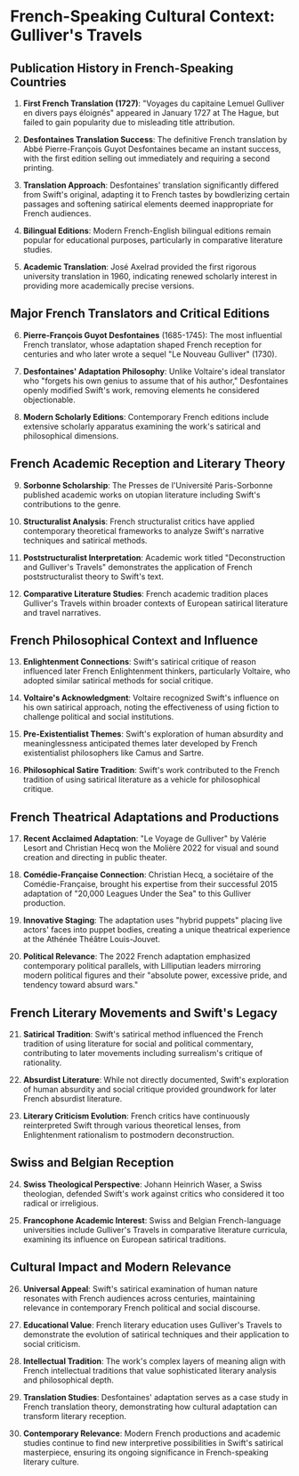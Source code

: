 # French-Speaking Cultural Context: Gulliver's Travels

## Publication History in French-Speaking Countries

1. **First French Translation (1727)**: "Voyages du capitaine Lemuel Gulliver en divers pays éloignés" appeared in January 1727 at The Hague, but failed to gain popularity due to misleading title attribution.

2. **Desfontaines Translation Success**: The definitive French translation by Abbé Pierre-François Guyot Desfontaines became an instant success, with the first edition selling out immediately and requiring a second printing.

3. **Translation Approach**: Desfontaines' translation significantly differed from Swift's original, adapting it to French tastes by bowdlerizing certain passages and softening satirical elements deemed inappropriate for French audiences.

4. **Bilingual Editions**: Modern French-English bilingual editions remain popular for educational purposes, particularly in comparative literature studies.

5. **Academic Translation**: José Axelrad provided the first rigorous university translation in 1960, indicating renewed scholarly interest in providing more academically precise versions.

## Major French Translators and Critical Editions

6. **Pierre-François Guyot Desfontaines** (1685-1745): The most influential French translator, whose adaptation shaped French reception for centuries and who later wrote a sequel "Le Nouveau Gulliver" (1730).

7. **Desfontaines' Adaptation Philosophy**: Unlike Voltaire's ideal translator who "forgets his own genius to assume that of his author," Desfontaines openly modified Swift's work, removing elements he considered objectionable.

8. **Modern Scholarly Editions**: Contemporary French editions include extensive scholarly apparatus examining the work's satirical and philosophical dimensions.

## French Academic Reception and Literary Theory

9. **Sorbonne Scholarship**: The Presses de l'Université Paris-Sorbonne published academic works on utopian literature including Swift's contributions to the genre.

10. **Structuralist Analysis**: French structuralist critics have applied contemporary theoretical frameworks to analyze Swift's narrative techniques and satirical methods.

11. **Poststructuralist Interpretation**: Academic work titled "Deconstruction and Gulliver's Travels" demonstrates the application of French poststructuralist theory to Swift's text.

12. **Comparative Literature Studies**: French academic tradition places Gulliver's Travels within broader contexts of European satirical literature and travel narratives.

## French Philosophical Context and Influence

13. **Enlightenment Connections**: Swift's satirical critique of reason influenced later French Enlightenment thinkers, particularly Voltaire, who adopted similar satirical methods for social critique.

14. **Voltaire's Acknowledgment**: Voltaire recognized Swift's influence on his own satirical approach, noting the effectiveness of using fiction to challenge political and social institutions.

15. **Pre-Existentialist Themes**: Swift's exploration of human absurdity and meaninglessness anticipated themes later developed by French existentialist philosophers like Camus and Sartre.

16. **Philosophical Satire Tradition**: Swift's work contributed to the French tradition of using satirical literature as a vehicle for philosophical critique.

## French Theatrical Adaptations and Productions

17. **Recent Acclaimed Adaptation**: "Le Voyage de Gulliver" by Valérie Lesort and Christian Hecq won the Molière 2022 for visual and sound creation and directing in public theater.

18. **Comédie-Française Connection**: Christian Hecq, a sociétaire of the Comédie-Française, brought his expertise from their successful 2015 adaptation of "20,000 Leagues Under the Sea" to this Gulliver production.

19. **Innovative Staging**: The adaptation uses "hybrid puppets" placing live actors' faces into puppet bodies, creating a unique theatrical experience at the Athénée Théâtre Louis-Jouvet.

20. **Political Relevance**: The 2022 French adaptation emphasized contemporary political parallels, with Lilliputian leaders mirroring modern political figures and their "absolute power, excessive pride, and tendency toward absurd wars."

## French Literary Movements and Swift's Legacy

21. **Satirical Tradition**: Swift's satirical method influenced the French tradition of using literature for social and political commentary, contributing to later movements including surrealism's critique of rationality.

22. **Absurdist Literature**: While not directly documented, Swift's exploration of human absurdity and social critique provided groundwork for later French absurdist literature.

23. **Literary Criticism Evolution**: French critics have continuously reinterpreted Swift through various theoretical lenses, from Enlightenment rationalism to postmodern deconstruction.

## Swiss and Belgian Reception

24. **Swiss Theological Perspective**: Johann Heinrich Waser, a Swiss theologian, defended Swift's work against critics who considered it too radical or irreligious.

25. **Francophone Academic Interest**: Swiss and Belgian French-language universities include Gulliver's Travels in comparative literature curricula, examining its influence on European satirical traditions.

## Cultural Impact and Modern Relevance

26. **Universal Appeal**: Swift's satirical examination of human nature resonates with French audiences across centuries, maintaining relevance in contemporary French political and social discourse.

27. **Educational Value**: French literary education uses Gulliver's Travels to demonstrate the evolution of satirical techniques and their application to social criticism.

28. **Intellectual Tradition**: The work's complex layers of meaning align with French intellectual traditions that value sophisticated literary analysis and philosophical depth.

29. **Translation Studies**: Desfontaines' adaptation serves as a case study in French translation theory, demonstrating how cultural adaptation can transform literary reception.

30. **Contemporary Relevance**: Modern French productions and academic studies continue to find new interpretive possibilities in Swift's satirical masterpiece, ensuring its ongoing significance in French-speaking literary culture.